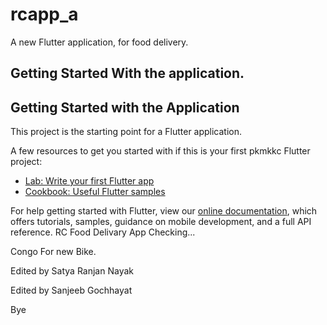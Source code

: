# rcapp_a

A new Flutter application, for food delivery.


## Getting Started With the application.
## Getting Started with the Application

This project is the starting point for a Flutter application.

A few resources to get you started with if this is your first pkmkkc Flutter project:

- [Lab: Write your first Flutter app](https://flutter.dev/docs/get-started/codelab)
- [Cookbook: Useful Flutter samples](https://flutter.dev/docs/cookbook)

For help getting started with Flutter, view our
[online documentation](https://flutter.dev/docs), which offers tutorials,
samples, guidance on mobile development, and a full API reference.
RC Food Delivary App
Checking...


Congo For new Bike.

Edited by Satya Ranjan Nayak

Edited by Sanjeeb Gochhayat

Bye
